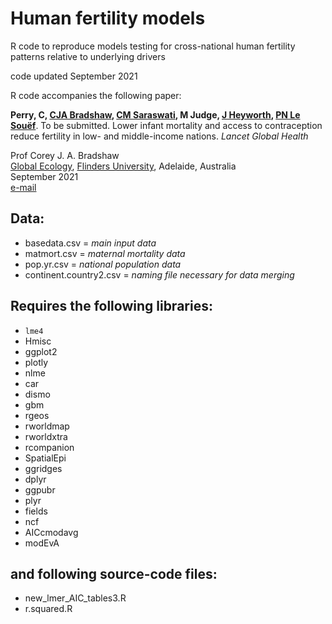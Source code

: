 # Human fertility models

R code to reproduce models testing for cross-national human fertility patterns relative to underlying drivers

code updated September 2021

R code accompanies the following paper:

<strong>Perry, C, <a href="https://globalecologyflinders.com/people/#DIRECTOR">CJA Bradshaw</a>, <a href="https://www.linkedin.com/in/chitra-maharani-saraswati-6bab3510b?originalSubdomain=au">CM Saraswati</a>, M Judge, <a href="https://research-repository.uwa.edu.au/en/persons/jane-heyworth">J Heyworth</a>, <a href="https://research-repository.uwa.edu.au/en/persons/peter-le-souef">PN Le Souëf</a></strong>. To be submitted. Lower infant mortality and access to contraception reduce fertility in low- and middle-income nations. <em>Lancet Global Health</em>

Prof Corey J. A. Bradshaw <br>
<a href="http://globalecologyflinders.com" target="_blank">Global Ecology</a>, <a href="http://flinders.edu.au" target="_blank">Flinders University</a>, Adelaide, Australia <br>
September 2021 <br>
<a href=mailto:corey.bradshaw@flinders.edu.au>e-mail</a> <br>


## Data:
- basedata.csv = <em>main input data</em>
- matmort.csv = <em>maternal mortality data</em>
- pop.yr.csv = <em>national population data</em>
- continent.country2.csv = <em>naming file necessary for data merging</em>

## Requires the following libraries:
- <code>lme4</code>
- Hmisc
- ggplot2
- plotly
- nlme
- car
- dismo
- gbm
- rgeos
- rworldmap
- rworldxtra
- rcompanion
- SpatialEpi
- ggridges
- dplyr
- ggpubr
- plyr
- fields
- ncf
- AICcmodavg
- modEvA

## and following source-code files:
- new_lmer_AIC_tables3.R
- r.squared.R
